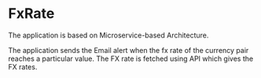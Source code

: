 # FxRate

The application is based on Microservice-based Architecture.

The application sends the Email alert when the fx rate of the currency pair reaches a particular value.
The FX rate is fetched using API which gives the FX rates.
